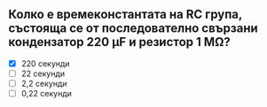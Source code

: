 ## Колко е времеконстантата на RC група, състояща се от последователно свързани кондензатор 220 μF и резистор 1 МΩ?

<!-- Верният отговор е отбелязан с [X] -->

- [X] 220 секунди
- [ ] 22 секунди
- [ ] 2,2 секунди
- [ ] 0,22 секунди
